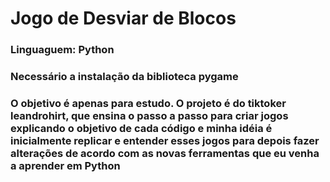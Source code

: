 # Jogo de Desviar de Blocos

### Linguaguem: Python
### Necessário a instalação da biblioteca pygame

### O objetivo é apenas para estudo. O projeto é do tiktoker leandrohirt, que ensina o passo a passo para criar jogos explicando o objetivo de cada código e minha idéia é inicialmente replicar e entender esses jogos para depois fazer alterações de acordo com as novas ferramentas que eu venha a aprender em Python
